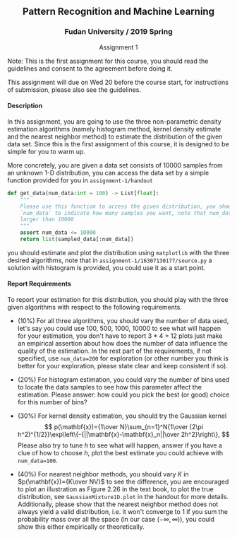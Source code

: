 ## <center>Pattern Recognition and Machine Learning</center>

### <center>Fudan University / 2019 Spring</center>

<center>Assignment 1</center>

Note: This is the first assignment for this course, you should read the guidelines and consent to the agreement before doing it.

This assignment will due on Wed 20 before the course start, for instructions of submission, please also see the guidelines.

#### Description

In this assignment, you are going to use the three non-parametric density estimation algorithms (namely histogram method, kernel density estimate and the nearest neighbor method) to estimate the distribution of the given data set. Since this is the first assignment of this course, it is designed to be simple for you to warm up.

More concretely, you are given a data set consists of 10000 samples from an unknown 1-D distribution, you can access the data set by a simple function provided for you in `assignment-1/handout`

```python
def get_data(num_data:int = 100) -> List[float]:
    """
    Please use this function to access the given distribution, you should provide an int
    `num_data` to indicate how many samples you want, note that num_data must be no
    larger than 10000
    """
    assert num_data <= 10000
    return list(sampled_data[:num_data])
```

you should estimate and plot the distribution using `matplotlib` with the three desired algorithms, note that in `assignment-1/16307130177/source.py` a solution with histogram is provided, you could use it as a start point.


#### Report Requirements

To report your estimation for this distribution, you should play with the three given algorithms with respect to the following requirements.

* (10%) For all three algorithms, you should vary the number of data used, let's say you could use 100, 500, 1000, 10000 to see what will happen for your estimation, you don't have to report 3 * 4 = 12 plots just make an empirical assertion about how does the number of data influence the quality of the estimation. In the rest part of the requirements, if not specified, use `num_data=200` for exploration (or other number you think is better for your exploration, please state clear and keep consistent if so).

* (20%) For histogram estimation, you could vary the number of bins used to locate the data samples to see how this parameter affect the estimation. Please answer: how could you pick the best (or good) choice for this number of bins?

* (30%) For kernel density estimation, you should try the Gaussian kernel
  $$
  p(\mathbf{x})={1\over N}\sum_{n=1}^N{1\over (2\pi h^2)^{1/2}}\exp\left\{-{||\mathbf{x}-\mathbf{x}_n||\over 2h^2}\right\},
  $$
  Please also try to tune $h$ to see what will happen, answer if you have a clue of how to choose $h$, plot the best estimate you could achieve with `num_data=100`.

* (40%) For nearest neighbor methods, you should vary $K$ in $p(\mathbf{x})={K\over NV}$ to see the difference, you are encouraged to plot an illustration as Figure 2.26 in the text book, to plot the true distribution, see `GaussianMixture1D.plot` in the handout for more details. Additionally, please show that the nearest neighbor method does not always yield a valid distribution, i.e. it won't converge to 1 if you sum the probability mass over all the space (in our case $(-\infty, \infty)$), you could show this either empirically or theoretically.

